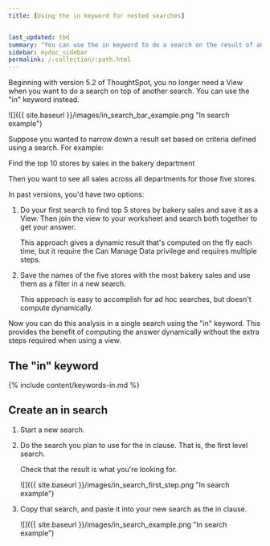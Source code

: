 ```yaml
---
title: [Using the in keyword for nested searches]


last_updated: tbd
summary: "You can use the in keyword to do a search on the result of another search."
sidebar: mydoc_sidebar
permalink: /:collection/:path.html
---
```

Beginning with version 5.2 of ThoughtSpot, you no longer need a View when you want to do a search on top of another search. You can use the "in" keyword instead.

![]({{ site.baseurl }}/images/in_search_bar_example.png "In search example")

Suppose you wanted to narrow down a result set based on criteria defined using a search. For example:

Find the top 10 stores by sales in the bakery department

Then you want to see all sales across all departments for those five stores.

In past versions,  you'd have two options:

1. Do your first search to find top 5 stores by bakery sales and save it as a View. Then join the view to your worksheet and search both together to get your answer.

   This approach gives a dynamic result that's computed on the fly each time, but it require the Can Manage Data privilege and requires multiple steps.

2. Save the names of the five stores with the most bakery sales and use them as a filter in a new search.

   This approach is easy to accomplish for ad hoc searches, but doesn't compute dynamically.

Now you can do this analysis in a single search using the "in" keyword. This provides the benefit of computing the answer dynamically without the extra steps required when using a view.

## The "in" keyword

{% include content/keywords-in.md %}

##  Create an in search

1. Start a new search.

2. Do the search you plan to use for the in clause. That is, the first level search.

   Check that the result is what you're looking for.

   ![]({{ site.baseurl }}/images/in_search_first_step.png "In search example")

3. Copy that search, and paste it into your new search as the in clause.

   ![]({{ site.baseurl }}/images/in_search_example.png "In search example")
